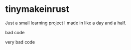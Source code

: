 # tinymakeinrust
Just a small learning project I made in like a day and a half. 


bad code

very bad code
